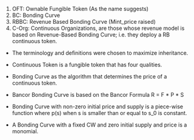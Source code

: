 1. OFT: Ownable Fungible Token (As the name suggests)
2. BC: Bonding Curve
3. RBBC: Revenue Based Bonding Curve (Mint_price raised)
4. C-Org: Continuous Organizations, are those whose revenue model is based on Revenue-Based Bonding Curve; i.e. they deploy a RB continuous token.
   

* The terminology and definitions were chosen to maximize inheritance.

* Continuous Token is a fungible token that has four qualities.

* Bonding Curve as the algorithm that determines the price of a continuous token.

* Bancor Bonding Curve is based on the Bancor Formula
  R = F * P * S

* Bonding Curve with non-zero initial price and supply is a piece-wise function where p(s) when s is smaller than or equal to s_0 is constant.

* A Bonding Curve with a fixed CW and zero initial supply and price is a monomial.